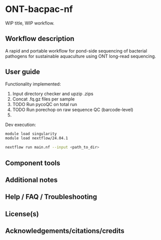 # ONT-bacpac-nf

WIP title, WIP workflow. 

## Workflow description 

A rapid and portable workflow for pond-side sequencing of bacterial pathogens for sustainable aquaculture using ONT long-read sequencing. 

## User guide 

Functionality implemented: 

1. Input directory checker and upzip .zips
2. Concat .fq.gz files per sample 
3. TODO Run pycoQC on total run 
4. TODO Run porechop on raw sequence QC (barcode-level)
5. 

Dev execution: 

```bash 
module load singularity 
module load nextflow/24.04.1
```

```bash
nextflow run main.nf --input <path_to_dir>
```

## Component tools 

## Additional notes

## Help / FAQ / Troubleshooting

## License(s)

## Acknowledgements/citations/credits
